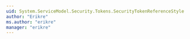 ```yaml
---
uid: System.ServiceModel.Security.Tokens.SecurityTokenReferenceStyle
author: "Erikre"
ms.author: "erikre"
manager: "erikre"
---
```


